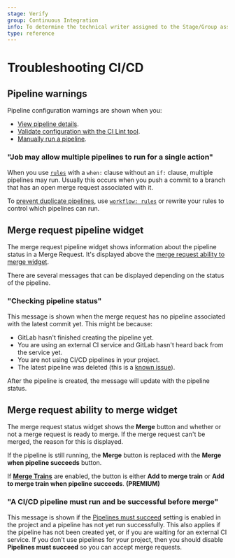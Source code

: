 ```yaml
---
stage: Verify
group: Continuous Integration
info: To determine the technical writer assigned to the Stage/Group associated with this page, see https://about.gitlab.com/handbook/engineering/ux/technical-writing/#designated-technical-writers
type: reference
---
```


# Troubleshooting CI/CD

## Pipeline warnings

Pipeline configuration warnings are shown when you:

- [View pipeline details](pipelines/index.md#view-pipelines).
- [Validate configuration with the CI Lint tool](yaml/README.md#validate-the-gitlab-ciyml).
- [Manually run a pipeline](pipelines/index.md#run-a-pipeline-manually).

### "Job may allow multiple pipelines to run for a single action"

When you use [`rules`](yaml/README.md#rules) with a `when:` clause without
an `if:` clause, multiple pipelines may run. Usually
this occurs when you push a commit to a branch that has an open merge request associated with it.

To [prevent duplicate pipelines](yaml/README.md#prevent-duplicate-pipelines), use
[`workflow: rules`](yaml/README.md#workflowrules) or rewrite your rules
to control which pipelines can run.

## Merge request pipeline widget

The merge request pipeline widget shows information about the pipeline status in a Merge Request. It's displayed above the [merge request ability to merge widget](#merge-request-ability-to-merge-widget).

There are several messages that can be displayed depending on the status of the pipeline.

### "Checking pipeline status"

This message is shown when the merge request has no pipeline associated with the latest commit yet. This might be because:

- GitLab hasn't finished creating the pipeline yet.
- You are using an external CI service and GitLab hasn't heard back from the service yet.
- You are not using CI/CD pipelines in your project.
- The latest pipeline was deleted (this is a [known issue](https://gitlab.com/gitlab-org/gitlab/-/issues/214323)).

After the pipeline is created, the message will update with the pipeline status.

## Merge request ability to merge widget

The merge request status widget shows the **Merge** button and whether or not a merge request is ready to merge. If the merge request can't be merged, the reason for this is displayed.

If the pipeline is still running, the **Merge** button is replaced with the **Merge when pipeline succeeds** button.

If [**Merge Trains**](merge_request_pipelines/pipelines_for_merged_results/merge_trains/index.md) are enabled, the button is either **Add to merge train** or **Add to merge train when pipeline succeeds**. **(PREMIUM)**

### "A CI/CD pipeline must run and be successful before merge"

This message is shown if the [Pipelines must succeed](../user/project/merge_requests/merge_when_pipeline_succeeds.md#only-allow-merge-requests-to-be-merged-if-the-pipeline-succeeds) setting is enabled in the project and a pipeline has not yet run successfully. This also applies if the pipeline has not been created yet, or if you are waiting for an external CI service. If you don't use pipelines for your project, then you should disable **Pipelines must succeed** so you can accept merge requests.
